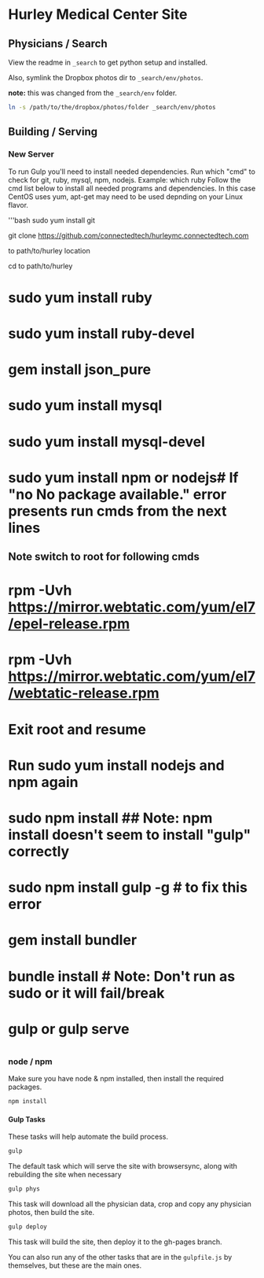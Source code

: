 # Hurley Medical Center Site

## Physicians / Search

View the readme in `_search` to get python setup and installed.

Also, symlink the Dropbox photos dir to `_search/env/photos`.

__note:__ this was changed from the `_search/env` folder.

```bash
ln -s /path/to/the/dropbox/photos/folder _search/env/photos
```

## Building / Serving
### New Server 
To run Gulp you'll need to install needed dependencies.
Run which "cmd" to check for git, ruby, mysql, npm, nodejs.
Example: which ruby 
Follow the cmd list below to install all needed programs and dependencies. In this case CentOS uses yum, apt-get may need to be used depnding on your Linux flavor. 

'''bash
sudo yum install git

git clone https://github.com/connectedtech/hurleymc.connectedtech.com 

to path/to/hurley location

cd to path/to/hurley

# sudo yum install ruby
# sudo yum install ruby-devel
# gem install json_pure
# sudo yum install mysql
# sudo yum install mysql-devel
#
# sudo yum install npm or nodejs# If "no No package available." error presents run cmds from the next lines
## Note switch to root for following cmds
# rpm -Uvh https://mirror.webtatic.com/yum/el7/epel-release.rpm
# rpm -Uvh https://mirror.webtatic.com/yum/el7/webtatic-release.rpm
# Exit root and resume
# Run sudo yum install nodejs and npm again
##
# sudo npm install ## Note: npm install doesn't seem to install "gulp" correctly
# sudo npm install gulp -g # to fix this error
# gem install bundler
# bundle install # Note: Don't run as sudo or it will fail/break
# gulp or gulp serve
#
# #############################

### node / npm

Make sure you have node & npm installed, then install the required packages.

```bash
npm install
```

#### Gulp Tasks

These tasks will help automate the build process.

```bash
gulp
```
The default task which will serve the site with browsersync, along with rebuilding the site when necessary

```bash
gulp phys
```
This task will download all the physician data, crop and copy any physician photos, then build the site.

```bash
gulp deploy
```
This task will build the site, then deploy it to the gh-pages branch.

You can also run any of the other tasks that are in the `gulpfile.js` by themselves, but these are the main ones.

